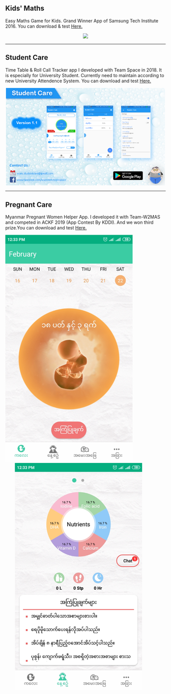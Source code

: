 <h2>Kids' Maths</h2>
<p>Easy Maths Game for Kids. Grand Winner App of Samsung Tech Institute 2016. You can download & test <a href="https://yadi.sk/d/I1Mt3Cg2ohdS7w">Here.</a></p>

<p align="center"><img src="https://github.com/aunthtoo/Android-App-Collection-By-Me/blob/master/ss/KidsMaths.gif" width="500"/></p>

<hr>
<h2>Student Care</h2>
<p>Time Table & Roll Call Tracker app I developed with Team Space in 2018. It is especially for University Student. Currently need to maintain according to new University Attendence System. You can download and test <a href="https://yadi.sk/d/SE8_JU0rW-tXxQ">Here.</a></p>

<p align="center"><img src="https://github.com/aunthtoo/Android-App-Collection-By-Me/blob/master/ss/scare%20ss.png" width="500"/></p>

<hr>
<h2>Pregnant Care</h2>
<p>Myanmar Pregnant Women Helper App. I developed it with Team-W2MAS and competed in ACKF 2019 (App Contest By KDDI). And we won third prize.You can download and test <a href="https://yadi.sk/d/xt7AzOhET7VEUw">Here.</a></p>

<img src="https://github.com/aunthtoo/Android-App-Collection-By-Me/blob/master/ss/pcare_01.jpg" width="400"/><img src="https://github.com/aunthtoo/Android-App-Collection-By-Me/blob/master/ss/pcare_02.jpg" width="400" style="margin-left:30px;"/>
